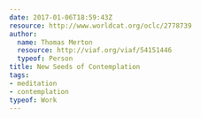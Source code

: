 ```yaml
---
date: 2017-01-06T18:59:43Z
resource: http://www.worldcat.org/oclc/2778739
author:
  name: Thomas Merton
  resource: http://viaf.org/viaf/54151446
  typeof: Person
title: New Seeds of Contemplation
tags:
- meditation
- contemplation
typeof: Work
---
```


<!--more-->
